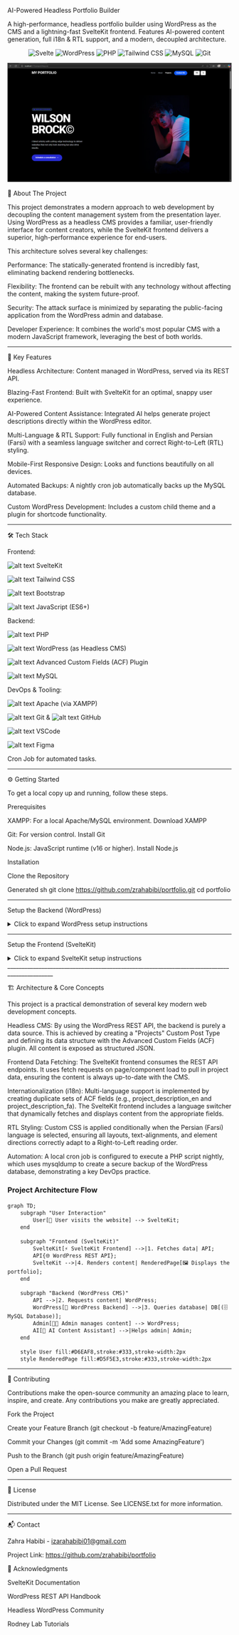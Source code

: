 AI-Powered Headless Portfolio Builder


A high-performance, headless portfolio builder using WordPress as the CMS and a lightning-fast SvelteKit frontend. Features AI-powered content generation, full i18n & RTL support, and a modern, decoupled architecture.


<p align="center">
<img src="https://img.shields.io/badge/Svelte-FF3E00?style=for-the-badge&logo=svelte&logoColor=white" alt="Svelte"/>
<img src="https://img.shields.io/badge/WordPress-21759B?style=for-the-badge&logo=wordpress&logoColor=white" alt="WordPress"/>
<img src="https://img.shields.io/badge/PHP-777BB4?style=for-the-badge&logo=php&logoColor=white" alt="PHP"/>
<img src="https://img.shields.io/badge/Tailwind_CSS-38B2AC?style=for-the-badge&logo=tailwind-css&logoColor=white" alt="Tailwind CSS"/>
<img src="https://img.shields.io/badge/MySQL-005C84?style=for-the-badge&logo=mysql&logoColor=white" alt="MySQL"/>
<img src="https://img.shields.io/badge/Git-F05032?style=for-the-badge&logo=git&logoColor=white" alt="Git"/>
</p>


![alt text](./assets/projectScreenshot.png)

🚀 About The Project

This project demonstrates a modern approach to web development by decoupling the content management system from the presentation layer. Using WordPress as a headless CMS provides a familiar, user-friendly interface for content creators, while the SvelteKit frontend delivers a superior, high-performance experience for end-users.

This architecture solves several key challenges:

Performance: The statically-generated frontend is incredibly fast, eliminating backend rendering bottlenecks.

Flexibility: The frontend can be rebuilt with any technology without affecting the content, making the system future-proof.

Security: The attack surface is minimized by separating the public-facing application from the WordPress admin and database.

Developer Experience: It combines the world's most popular CMS with a modern JavaScript framework, leveraging the best of both worlds.

______________________________________________________________________________________________

🎯 Key Features

Headless Architecture: Content managed in WordPress, served via its REST API.

Blazing-Fast Frontend: Built with SvelteKit for an optimal, snappy user experience.

AI-Powered Content Assistance: Integrated AI helps generate project descriptions directly within the WordPress editor.

Multi-Language & RTL Support: Fully functional in English and Persian (Farsi) with a seamless language switcher and correct Right-to-Left (RTL) styling.

Mobile-First Responsive Design: Looks and functions beautifully on all devices.

Automated Backups: A nightly cron job automatically backs up the MySQL database.

Custom WordPress Development: Includes a custom child theme and a plugin for shortcode functionality.

______________________________________________________________________________________________

🛠️ Tech Stack


Frontend:

![alt text](https://img.shields.io/badge/Svelte-FF3E00?style=flat-square&logo=svelte&logoColor=white)
SvelteKit

![alt text](https://img.shields.io/badge/Tailwind_CSS-38B2AC?style=flat-square&logo=tailwind-css&logoColor=white)
Tailwind CSS

![alt text](https://img.shields.io/badge/Bootstrap-563D7C?style=flat-square&logo=bootstrap&logoColor=white)
Bootstrap

![alt text](https://img.shields.io/badge/JavaScript-F7DF1E?style=flat-square&logo=javascript&logoColor=black)
JavaScript (ES6+)


Backend:

![alt text](https://img.shields.io/badge/PHP-777BB4?style=flat-square&logo=php&logoColor=white)
PHP

![alt text](https://img.shields.io/badge/WordPress-21759B?style=flat-square&logo=wordpress&logoColor=white)
WordPress (as Headless CMS)

![alt text](https://img.shields.io/badge/ACF_Plugin-_?style=flat-square&color=black&logo=wordpress)
Advanced Custom Fields (ACF) Plugin

![alt text](https://img.shields.io/badge/MySQL-005C84?style=flat-square&logo=mysql&logoColor=white)
MySQL


DevOps & Tooling:

![alt text](https://img.shields.io/badge/Apache-D22128?style=flat-square&logo=apache&logoColor=white)
Apache (via XAMPP)

![alt text](https://img.shields.io/badge/Git-F05032?style=flat-square&logo=git&logoColor=white)
Git &
![alt text](https://img.shields.io/badge/GitHub-100000?style=flat-square&logo=github&logoColor=white)
GitHub

![alt text](https://img.shields.io/badge/VSCode-007ACC?style=flat-square&logo=visual-studio-code&logoColor=white)
VSCode

![alt text](https://img.shields.io/badge/Figma-F24E1E?style=flat-square&logo=figma&logoColor=white)
Figma

Cron Job for automated tasks.

______________________________________________________________________________________________

⚙️ Getting Started

To get a local copy up and running, follow these steps.

Prerequisites

XAMPP: For a local Apache/MySQL environment. Download XAMPP

Git: For version control. Install Git

Node.js: JavaScript runtime (v16 or higher). Install Node.js

Installation

Clone the Repository

Generated sh
git clone https://github.com/zrahabibi/portfolio.git
cd portfolio

______________________________________________________________________________________________

Setup the Backend (WordPress)

<details>
<summary>Click to expand WordPress setup instructions</summary>


Start Apache and MySQL from the XAMPP control panel.

Create a new MySQL database named portfolio-cms using phpMyAdmin (http://localhost/phpmyadmin).

Move the backend/wordpress folder to your XAMPP htdocs directory.

Navigate to http://localhost/portfolio-cms/wordpress-6.8.1 and follow the WordPress installation steps.

Database Name: portfolio-cms

Username: root

Password: (leave blank by default)

Log in to the WordPress admin panel (http://localhost/portfolio-cms/wordpress-6.8.1/wp-admin).

Install and activate the Advanced Custom Fields (ACF) plugin.

Activate the "Hello Elementor child" theme from Appearance > Themes.

Navigate to the "Projects" custom post type and add a few sample projects to populate the API.

</details>

______________________________________________________________________________________________

Setup the Frontend (SvelteKit)

<details>
<summary>Click to expand SvelteKit setup instructions</summary>


Navigate to the frontend directory:

Generated sh
cd frontend
IGNORE_WHEN_COPYING_START
content_copy
download
Use code with caution.
Sh
IGNORE_WHEN_COPYING_END

Install NPM packages:

Generated sh
npm install
IGNORE_WHEN_COPYING_START
content_copy
download
Use code with caution.
Sh
IGNORE_WHEN_COPYING_END

Create an environment file from the example:

Generated sh
cp .env.example .env
IGNORE_WHEN_COPYING_START
content_copy
download
Use code with caution.
Sh
IGNORE_WHEN_COPYING_END

Open the .env file and set the WordPress API endpoint:

Generated env
# .env
VITE_WP_API_URL="http://localhost/wordpress/wp-json/wp/v2"
IGNORE_WHEN_COPYING_START
content_copy
download
Use code with caution.
Env
IGNORE_WHEN_COPYING_END

Start the development server:

Generated sh
npm run dev
IGNORE_WHEN_COPYING_START
content_copy
download
Use code with caution.
Sh
IGNORE_WHEN_COPYING_END

Open your browser and visit http://localhost:5173 to see your portfolio!

</details>
______________________________________________________________________________________________


🏗️ Architecture & Core Concepts

This project is a practical demonstration of several key modern web development concepts.

Headless CMS: By using the WordPress REST API, the backend is purely a data source. This is achieved by creating a "Projects" Custom Post Type and defining its data structure with the Advanced Custom Fields (ACF) plugin. All content is exposed as structured JSON.

Frontend Data Fetching: The SvelteKit frontend consumes the REST API endpoints. It uses fetch requests on page/component load to pull in project data, ensuring the content is always up-to-date with the CMS.

Internationalization (i18n): Multi-language support is implemented by creating duplicate sets of ACF fields (e.g., project_description_en and project_description_fa). The SvelteKit frontend includes a language switcher that dynamically fetches and displays content from the appropriate fields.

RTL Styling: Custom CSS is applied conditionally when the Persian (Farsi) language is selected, ensuring all layouts, text-alignments, and element directions correctly adapt to a Right-to-Left reading order.

Automation: A local cron job is configured to execute a PHP script nightly, which uses mysqldump to create a secure backup of the WordPress database, demonstrating a key DevOps practice.

### Project Architecture Flow

```mermaid
graph TD;
    subgraph "User Interaction"
        User[👤 User visits the website] --> SvelteKit;
    end

    subgraph "Frontend (SvelteKit)"
        SvelteKit[⚡ SvelteKit Frontend] -->|1. Fetches data| API;
        API{🌐 WordPress REST API};
        SvelteKit -->|4. Renders content| RenderedPage[🖼️ Displays the portfolio];
    end

    subgraph "Backend (WordPress CMS)"
        API -->|2. Requests content| WordPress;
        WordPress[🐘 WordPress Backend] -->|3. Queries database| DB[(🗄️ MySQL Database)];
        Admin[👩‍💻 Admin manages content] --> WordPress;
        AI[🤖 AI Content Assistant] -->|Helps admin| Admin;
    end

    style User fill:#D6EAF8,stroke:#333,stroke-width:2px
    style RenderedPage fill:#D5F5E3,stroke:#333,stroke-width:2px
```
______________________________________________________________________________________________

🤝 Contributing

Contributions make the open-source community an amazing place to learn, inspire, and create. Any contributions you make are greatly appreciated.

Fork the Project

Create your Feature Branch (git checkout -b feature/AmazingFeature)

Commit your Changes (git commit -m 'Add some AmazingFeature')

Push to the Branch (git push origin feature/AmazingFeature)

Open a Pull Request

______________________________________________________________________________________________

📄 License

Distributed under the MIT License. See LICENSE.txt for more information.

______________________________________________________________________________________________

📬 Contact

Zahra Habibi - izarahabibi01@gmail.com

Project Link: https://github.com/zrahabibi/portfolio

🙏 Acknowledgments

SvelteKit Documentation

WordPress REST API Handbook

Headless WordPress Community

Rodney Lab Tutorials